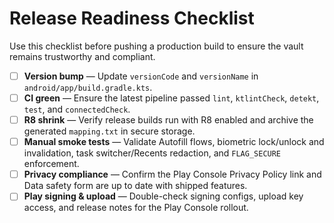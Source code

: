 # Release Readiness Checklist

Use this checklist before pushing a production build to ensure the vault remains trustworthy and compliant.

- [ ] **Version bump** — Update `versionCode` and `versionName` in `android/app/build.gradle.kts`.
- [ ] **CI green** — Ensure the latest pipeline passed `lint`, `ktlintCheck`, `detekt`, `test`, and `connectedCheck`.
- [ ] **R8 shrink** — Verify release builds run with R8 enabled and archive the generated `mapping.txt` in secure storage.
- [ ] **Manual smoke tests** — Validate Autofill flows, biometric lock/unlock and invalidation, task switcher/Recents redaction, and `FLAG_SECURE` enforcement.
- [ ] **Privacy compliance** — Confirm the Play Console Privacy Policy link and Data safety form are up to date with shipped features.
- [ ] **Play signing & upload** — Double-check signing configs, upload key access, and release notes for the Play Console rollout.
